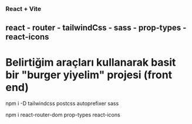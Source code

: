 ### React + Vite

## react - router - tailwindCss - sass - prop-types - react-icons

# Belirtiğim araçları kullanarak basit bir "burger yiyelim" projesi (front end)

npm i -D tailwindcss postcss autoprefixer sass

npm i react-router-dom prop-types react-icons
